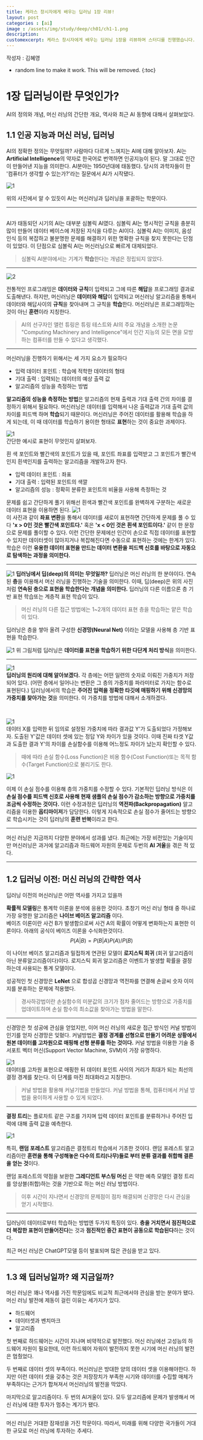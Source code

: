 ```yaml
---
title: 케라스 창시자에게 배우는 딥러닝 1장 리뷰!
layout: post   
categories : [ai]
image : /assets/img/study/deep/ch01/ch1-1.png
description: 
customexcerpt: 케라스 창시자에게 배우는 딥러닝 1장을 리뷰하며 스터디를 진행했습니다.
---
```


<span class = "alert g">작성자 : 김혜영</span>

* random line to make it work. This will be removed.
{:toc}

# 1장 딥러닝이란 무엇인가?
AI의 정의와 개념, 머신 러닝의 간단한 개요, 역사와 최근 AI 동향에 대해서 살펴보았다.

## 1.1 인공 지능과 머신 러닝, 딥러닝

AI의 정확한 정의는 무엇일까? 사람마다 다르게 느껴지는 AI에 대해 알아보자. AI는 **Artificial Intelligence**의 약자로 한국어로 번역하면 인공지능이 된다. 말 그대로 인간이 만들어낸 지능을 의미한다. AI분야는 1950년대에 태동했다. 당시의 과학자들이 한 '컴퓨터가 생각할 수 있는가?'라는 질문에서 AI가 시작됐다. 

![1](/assets/img/study/deep/ch01/ch1-1.png)

위의 사진에서 알 수 있듯이 AI는 머신러닝과 딥러닝을 포괄하는 학문이다.

---
<br>
 AI가 태동되던 시기의 AI는 대부분 심볼릭 AI였다. 심볼릭 AI는 명시적인 규칙을 충분히 많이 만들어 데이터 베이스에 저장된 지식을 다루는 AI이다. 심볼릭 AI는 이미지, 음성 인식 등의 복잡하고 불분명한 문제를 해결하기 위한 명확한 규칙을 찾지 못한다는 단점이 있었다. 이 단점으로 심볼릭 AI는 머신러닝으로 빠르게 대체되었다.
 
>심볼릭 AI분야에서는 기계가 **학습**한다는 개념은 정립되지 않았다.

---

![2](/assets/img/study/deep/ch01/ch1-2.2.PNG)

전통적인 프로그래밍은 **데이터와 규칙**이 입력되고 그에 따른 **해답**을 프로그래밍 결과로 도출해낸다. 하지만, 머신러닝은 **데이터와 해답**이 입력되고 머신러닝 알고리즘을 통해서 데이터와 해답사이의 **규칙**을 찾아내며 그 규칙을 **학습**한다. 
머신러닝은 프로그래밍하는 것이 아닌 **훈련**이라 지칭한다.
>AI의 선구자인 앨런 튜링은 튜링 테스트와 AI의 주요 개념을 소개한 논문 "Computing Machinery and Intelligence"에서 인간 지능의 모든 면을 모방하는 컴퓨터를 만들 수 있다고 생각했다. 

---
머신러닝을 진행하기 위해서는 세 가지 요소가 필요하다
* 입력 데이터 포인트 : 학습에 적학한 데이터의 형태 
* 기대 출력 : 입력되는 데이터의 예상 출력 값
* 알고리즘의 성능을 측정하는 방법 

**알고리즘의 성능을 측정하는 방법**은 알고리즘의 현재 출력과 기대 출력 간의 차이를 결정하기 위해서 필요하다. 머신러닝은 데이터를 입력해서 나온 출력값과 기대 출력 값의 차이를 피드백 하며 **학습**되기 때문이다. 
머신러닝은 주어진 데이터를 활용해 학습을 하게 되는데, 이 때 데이터를 학습하기 용이한 형태로 **표현**하는 것이 중요한 과제이다.



![1](/assets/img/study/deep/ch01/ch1-3.PNG)
<br>
간단한 예시로 표현이 무엇인지 살펴보자.

흰 색 포인트와 빨간색의 포인트가 있을 때, 포인트 좌표를 입력받고 그 포인트가 빨간색인지 흰색인지를 출력하는 알고리즘을 개발하고자 한다.

* 입력 데이터 포인트 : 좌표
* 기대 출력 : 입력된 포인트의 색깔
* 알고리즘의 성능 : 정확히 분류한 포인트의 비율을 사용해 측정하는 것


문제를 쉽고 간단하게 풀기 위해선 흰색과 빨간색 포인트를 완벽하게 구분하는 새로운 데이터 표현을 이용하면 된다. 
![1](/assets/img/study/deep/ch01/ch1-4.PNG)
<br>
이 사진과 같이 **좌표 변환**을 통해서 데이터를 새로이 표현하면 간단하게 문제를 풀 수 있다 **'x > 0인 것은 빨간색 포인트다.'** 혹은 **'x < 0인 것은 흰색 포인트이다.'** 같이 한 문장으로 문제를 풀이할 수 있다.
이런 간단한 문제에선 인간이 손으로 직접 데이터를 표현할 수 있지만 데이터셋이 많아지거나 복잡해진다면 수동으로 표현하는 것에는 한계가 있다. 학습은 이런 **유용한 데이터 표현을 만드는 데이터 변환을 피드백 신호를 바탕으로 자동으로 탐색하는 과정을 의미한다.**


---
![1](/assets/img/study/deep/ch01/ch1-5.PNG)
**딥러닝에서 딥(deep)의 의미는 무엇일까?** 딥러닝은 머신 러닝의 한 분야이다. 연속된 **층**을 이용해서 머신 러닝을 진행하는 기술을 의미한다. 이때, 딥(deep)은 위의 사진처럼 **연속된 층으로 표현을 학습한다는 개념을 의미한다.** 딥러닝의 다른 이름으론 층 기반 표현 학습또는 계층적 표현 학습이 있다.
> 머신 러닝의 다른 접근 방법에는 1~2개의 데이터 표현 층을 학습하는 얕은 학습이 있다.


딥러닝은 층을 쌓아 올려 구성한 **신경망(Neural Net)** 이라는 모델을 사용해 층 기반 표현을 학습한다. 

![1](/assets/img/study/deep/ch01/ch1-6.PNG)
위 그림처럼 딥러닝은 **데이터를 표현을 학습하기 위한 다단계 처리 방식**을 의미한다.

---

![1](/assets/img/study/deep/ch01/ch1-7.PNG)
<br>
**딥러닝의 원리에 대해 알아보겠다.** 각 층에는 어떤 일련의 숫자로 이뤄진 가중치가 저장되어 있다. (어떤 층에서 일어나는 변환은 그 층의 가중치를 파라미터로 가지는 함수로 표현된다.) 딥러닝에서의 학습은 **주어진 입력을 정확한 타깃에 매핑하기 위해 신경망의 가중치를 찾아가는 것**을 의미한다. 이 가중치를 방법에 대해서 소개하겠다.

<br> 

![1](/assets/img/study/deep/ch01/ch1-8.PNG)
<br>
데이터 X를 입력한 뒤 임의로 설정된 가중치에 따라 결과값 Y'가 도출되었다 가정해보자. 도출된 Y'값은 데이터 셋에 있는 정답 Y와 차이가 있을 것이다. 이때 진짜 타겟 Y값과 도출한 결과 Y'의 차이를 손실함수를 이용해 어느정도 차이가 났는지 확인할 수 있다.

>때에 따라 손실 함수(Loss Function)은 비용 함수(Cost Function)또는 목적 함수(Target Function)으로 불리기도 한다.


![1](/assets/img/study/deep/ch01/ch1-9.PNG)
<br>

이제 이 손실 점수를 이용해 층의 가중치를 수정할 수 있다. 기본적인 딥러닝 방식은 이 **손실 점수를 피드백 신호로 사용해 현재 샘플의 손실 점수가 감소하는 방향으로 가중치를 조금씩 수정하는 것이다.** 이런 수정과정은 딥러닝의 **역전파(Backpropagation)** 알고리즘을 이용한 **옵티마이저**가 담당한다. 이렇게 지속적으로 손실 점수가 줄어드는 방향으로 학습시키는 것이 딥러닝의 **훈련 반복**이라고 한다.

---

머신 러닝은 지금까지 다양한 분야에서 성과를 냈다. 최근에는 가장 비전있는 기술이지만 머신러닝은 과거에 알고리즘과 하드웨어 자원의 문제로 두번의 **AI 겨울**을 겪은 적 있다. 


--- 

## 1.2 딥러닝 이전: 머신 러닝의 간략한 역사 
딥러닝 이전의 머신러닝은 어떤 역사를 가지고 있을까

**확률적 모델링**은 통계학 이론을 분석에 응용한 것이다. 초창기 머신 러닝 형태 중 하나로 가장 유명한 알고리즘은 **나이브 베이즈 알고리즘** 이다.
<br>
베이즈 이론이란 사건 B가 발생함으로써 사건 A의 확률이 어떻게 변화하는지 표현한 이론이다. 아래의 공식이 베이즈 이론을 수식화한것이다.  $$P(A|B) = P(B|A)P(A) / P(B)$$

이 나이브 베이즈 알고리즘과 밀접하게 연관된 모델이 **로지스틱 회귀** (회귀 알고리즘이 아닌 분류알고리즘이다)이다. 로지스틱 회귀 알고리즘은 이벤트가 발생할 확률을 결정하는데 사용되는 통계 모델이다.

성공적인 첫 신경망은 **LeNet** 으로 합성곱 신경망과 역전파를 연결해 손글씨 숫자 이미지를 분휴하는 문제에 적용했다. 
>경사하강법이란 손실함수의 미분값의 크기가 점차 줄어드는 방향으로 가중치를 업데이트하며 손실 함수의 최소값을 찾아가는 방법을 말한다.

--- 
신경망은 첫 성공에 관심을 얻었지만, 이어 머신 러닝의 새로운 접근 방식인 커널 방법이 인기를 얻자 신경망은 잊혔다. 커널방법은 **결정 경계를 선형으로 만들기 어려운 상황에서 원본 데이터를 고차원으로 매핑해 선형 분류를 하는 것이다.** 
커널 방법을 이용한 기술 중 서포트 벡터 머신(Support Vector Machine, SVM)이 가장 유명하다. 

![1](/assets/img/study/deep/ch01/ch1-10.png)
<br>
데이터를 고차원 표현으로 매핑한 뒤 데이터 포인트 사이의 거리가 최대가 되는 최선의 결정 경계를 찾는다. 이 단계를 마진 최대화라고 지칭한다.
>커널 방법을 활용해 커널기법을 만들었다. 커널 방법을 통해, 컴퓨터에서 커널 방법을 용이하게 사용할 수 있게 되었다.

----

**결정 트리**는 플로차트 같은 구조를 가지며 입력 데이터 포인트를 분류하거나 주어진 입력에 대해 출력 값을 예측한다.

![1](/assets/img/study/deep/ch01/ch1-11.png)

특히, **랜덤 포레스트** 알고리즘은 결정트리 학습에서 기초한 것이다. 랜덤 포레스트 알고리즘이란 **훈련을 통해 구성해놓은 다수의 트리(나무)들로 부터 분류 결과를 취합해 결론을 얻는 것**이다.

랜덤 포레스트의 약점을 보완한 **그레디언트 부스팅 머신** 은 약한 예측 모델인 결정 트리를 앙상블(취합)하는 것을 기반으로 하는 머신 러닝 방법이다. 


> 이후 시간이 지나면서 신경망의 문제점이 점차 해결되며 신경망은 다시 관심을 얻기 시작했다.

---

딥러닝이 데이터로부터 학습하는 방법엔 두가지 특징이 있다. **층을 거치면서 점진적으로 더 복잡한 표현이 만들어진다**는 것과 **점진적인 중간 표현이 공동으로 학습된다**하는 것이다. 

최근 머신 러닝은 ChatGPT모델 등이 발표되며 많은 관심을 받고 있다.

----

## 1.3 왜 딥러닝일까? 왜 지금일까?

머신 러닝은 꽤나 역사를 가진 학문임에도 비교적 최근에서야 관심을 받는 분야가 됐다. 머신 러닝 발전에 제동이 걸린 이유는 세가지가 있다.
* 하드웨어
* 데이터셋과 벤치마크
* 알고리즘

첫 번째로 하드웨어는 시간이 지나며 비약적으로 발전했다. 머신 러닝에선 고성능의 하드웨어 자원이 필요한데, 이런 하드웨어 자워이 발전하지 못한 시기에 머신 러닝의 발전은 멈췄었다.

두 번째로 데이터 셋의 부족이다. 머신러닝은 방대한 양의 데이터 셋을 이용해야한다. 하지만 이런 데이터 셋을 갖추는 것은 저장장치가 부족한 시기와 데이터를 수집할 매체가 부족하다는 근거가 합쳐져서 머신러닝의 발전을 막았다.

마지막으로 알고리즘이다. 두 번의 AI겨울이 있다. 모두 알고리즘에 문제가 발생해서 머신 러닝에 대한 투자가 멈추는 계기가 됐다.

---
머신 러닝은 거대한 잠재성을 가진 학문이다. 따라서, 미래를 위해 다양한 국가들이 거대한 규모로 머신 러닝에 투자하는 추세다.




